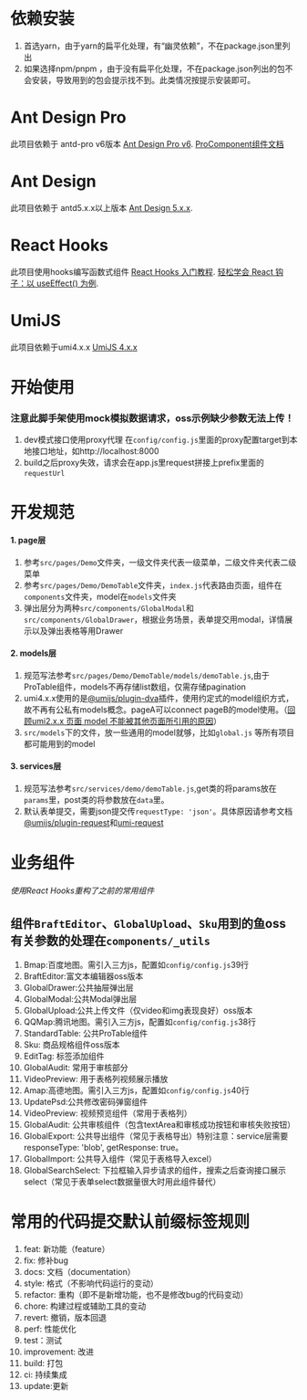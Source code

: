 # 依赖安装
1. 首选yarn，由于yarn的扁平化处理，有“幽灵依赖”，不在package.json里列出
2. 如果选择npm/pnpm ，由于没有扁平化处理，不在package.json列出的包不会安装，导致用到的包会提示找不到。此类情况按提示安装即可。

# Ant Design Pro
此项目依赖于 antd-pro v6版本
[Ant Design Pro v6](https://pro.ant.design).
[ProComponent组件文档](https://procomponents.ant.design/)
 
# Ant Design
此项目依赖于 antd5.x.x以上版本
[Ant Design 5.x.x](https://ant.design/index-cn).

# React Hooks
此项目使用hooks编写函数式组件 
[React Hooks 入门教程](http://www.ruanyifeng.com/blog/2019/09/react-hooks.html).
[轻松学会 React 钩子：以 useEffect() 为例](http://www.ruanyifeng.com/blog/2020/09/react-hooks-useeffect-tutorial.html).

# UmiJS
此项目依赖于umi4.x.x
[UmiJS 4.x.x](https://umijs.org/zh-CN)


# 开始使用
### 注意此脚手架使用mock模拟数据请求，oss示例缺少参数无法上传！
1. dev模式接口使用proxy代理 在`config/config.js`里面的proxy配置target到本地接口地址，如http://localhost:8000
2. build之后proxy失效，请求会在app.js里request拼接上prefix里面的`requestUrl`

# 开发规范
#### 1. page层
1. 参考`src/pages/Demo`文件夹，一级文件夹代表一级菜单，二级文件夹代表二级菜单
2. 参考`src/pages/Demo/DemoTable`文件夹，`index.js`代表路由页面，组件在`components`文件夹，model在`models`文件夹
3. 弹出层分为两种`src/components/GlobalModal`和`src/components/GlobalDrawer`，根据业务场景，表单提交用modal，详情展示以及弹出表格等用Drawer

#### 2. models层
1. 规范写法参考`src/pages/Demo/DemoTable/models/demoTable.js`,由于ProTable组件，models不再存储list数组，仅需存储pagination
2. umi4.x.x使用的是[@umijs/plugin-dva](https://umijs.org/zh-CN/plugins/plugin-dva)插件，使用约定式的model组织方式，故不再有公私有models概念。pageA可以connect pageB的model使用。（[回顾umi2.x.x 页面 model 不能被其他页面所引用的原因](https://v2.umijs.org/zh/guide/with-dva.html#model-%E6%B3%A8%E5%86%8C)）
3. `src/models`下的文件，放一些通用的model就够，比如`global.js` 等所有项目都可能用到的model

#### 3. services层
1. 规范写法参考`src/services/demo/demoTable.js`,get类的将params放在`params`里，post类的将参数放在`data`里。
2. 默认表单提交，需要json提交传`requestType: 'json'`。具体原因请参考文档[@umijs/plugin-request](https://umijs.org/zh-CN/plugins/plugin-request)和[umi-request](https://github.com/umijs/umi-request)


# 业务组件
###### 使用React Hooks重构了之前的常用组件
## 组件`BraftEditor`、`GlobalUpload`、`Sku`用到的鱼oss有关参数的处理在`components/_utils`
1. Bmap:百度地图。需引入三方js，配置如`config/config.js`39行
2. BraftEditor:富文本编辑器oss版本
3. GlobalDrawer:公共抽屉弹出层
4. GlobalModal:公共Modal弹出层
5. GlobalUpload:公共上传文件（仅video和img表现良好）oss版本
6. QQMap:腾讯地图。需引入三方js，配置如`config/config.js`38行
7. StandardTable: 公共ProTable组件
8. Sku: 商品规格组件oss版本
9. EditTag: 标签添加组件
10. GlobalAudit: 常用于审核部分
11. VideoPreview: 用于表格列视频展示播放
12. Amap:高德地图。需引入三方js，配置如`config/config.js`40行
13. UpdatePsd:公共修改密码弹窗组件
14. VideoPreview: 视频预览组件（常用于表格列）
15. GlobalAudit: 公共审核组件（包含textArea和审核成功按钮和审核失败按钮）
16. GlobalExport: 公共导出组件（常见于表格导出）特别注意：service层需要responseType: 'blob', getResponse: true。
17. GlobalImport: 公共导入组件（常见于表格导入excel）
18. GlobalSearchSelect: 下拉框输入异步请求的组件，搜索之后查询接口展示select（常见于表单select数据量很大时用此组件替代）

# 常用的代码提交默认前缀标签规则
1. feat: 新功能（feature）
2. fix: 修补bug
3. docs: 文档（documentation）
4. style: 格式（不影响代码运行的变动）
5. refactor: 重构（即不是新增功能，也不是修改bug的代码变动）
6. chore: 构建过程或辅助工具的变动
7. revert: 撤销，版本回退
8. perf: 性能优化
9. test：测试
10. improvement: 改进
11. build: 打包
12. ci: 持续集成
13. update:更新